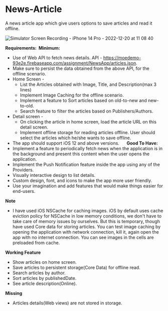 # News-Article
A news article app which give users options to save articles and read it offline.

![Simulator Screen Recording - iPhone 14 Pro - 2022-12-20 at 11 08 40](https://user-images.githubusercontent.com/19324077/208592096-f7c822ac-29c5-4895-8b13-0a56ba185e92.gif)


**Requirements:  Minimum:**
* Use of Web API to fetch news details. API - https://moedemo-93e2e.firebaseapp.com/assignment/NewsApp/articles.json.
* Make sure to persist the data obtained from the above API, for the offline scenario.
* Home Screen -
    * List the Articles obtained with Image, Title, and Description(max 3 lines)
    * Implement Image Caching for the offline scenario.
    * Implement a feature to Sort articles based on old-to-new and new-to-old.
    * Search feature to filter the articles based on Publishers/Authors.
* Detail screen -
    * On clicking the article in home screen, load the article URL on this detail screen.
    * Implement offline storage for reading articles offline. User should select the articles which he/she wants to save offline.
* The app should support iOS 12 and above versions.  
  
  **Good To Have:**
* Implement a feature to periodically fetch news when the application is in the background and present this content when the user opens the application.
* Implement the Push Notification feature inside the app using any of the Providers.
* Visually interactive design to list details.
* Custom design, font, and icons to make the app more user friendly.
* Use your imagination and add features that would make things easier for end-users.



**Note**
* I have used iOS NSCache for caching images. iOS by default uses cache eviction policy for NSCache in low memory conditions, we don't have to take care of memory issues by ourselves. But this is temporary, though have used Core data for storing articles. You can test image caching by opening the application with network connection, kill it, again open the app with no internet connection. You can see images in the cells are preloaded from cache.

**Working Feature**
* Show articles on home screen.
* Save articles to persistent storage(Core Data) for offline read.
* Search articles by author.
* Sort articles by publishedDate.
* See article description(Online).

**Missing**
* Articles details(Web views) are not stored in storage.
